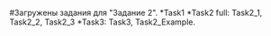 #Загружены задания для "Задание 2".
*Task1
*Task2 full: Task2_1, Task2_2, Task2_3
*Task3: Task3, Task2_Example.
